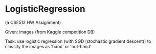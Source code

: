 # LogisticRegression
(a CSE512 HW Assignment) 

Given: images (from Kaggle competition DB) 

Task: use logistic regression (with SGD (stochastic gradient descent)) to classify the images as 'hand' or 'not-hand'
